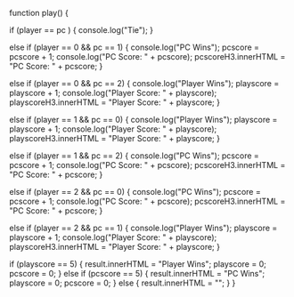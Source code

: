 function play() {

if (player == pc ) {
    console.log("Tie");
}

else if (player == 0 && pc == 1) {
    console.log("PC Wins");
    pcscore = pcscore + 1;
    console.log("PC Score: " + pcscore);
    pcscoreH3.innerHTML = "PC Score: " + pcscore;
}

else if (player == 0 && pc == 2) {
    console.log("Player Wins");
    playscore = playscore + 1;
    console.log("Player Score: " + playscore);
    playscoreH3.innerHTML = "Player Score: " + playscore;
}

else if (player == 1 && pc == 0) {
    console.log("Player Wins");
    playscore = playscore + 1;
    console.log("Player Score: " + playscore);
    playscoreH3.innerHTML = "Player Score: " + playscore;
}

else if (player == 1 && pc == 2) {
    console.log("PC Wins");
    pcscore = pcscore + 1;
    console.log("PC Score: " + pcscore);
    pcscoreH3.innerHTML = "PC Score: " + pcscore;
}

else if (player == 2 && pc == 0) {
    console.log("PC Wins");
    pcscore = pcscore + 1;
    console.log("PC Score: " + pcscore);
    pcscoreH3.innerHTML = "PC Score: " + pcscore;
}

else if (player == 2 && pc == 1) {
    console.log("Player Wins");
    playscore = playscore + 1;
    console.log("Player Score: " + playscore);
    playscoreH3.innerHTML = "Player Score: " + playscore;
}  

if (playscore == 5) {
    result.innerHTML = "Player Wins";
    playscore = 0;
    pcscore = 0;
}
    else if (pcscore == 5) {
        result.innerHTML = "PC Wins";
        playscore = 0;
        pcscore = 0;
    }
    else {
        result.innerHTML = "";
    }
}

  
